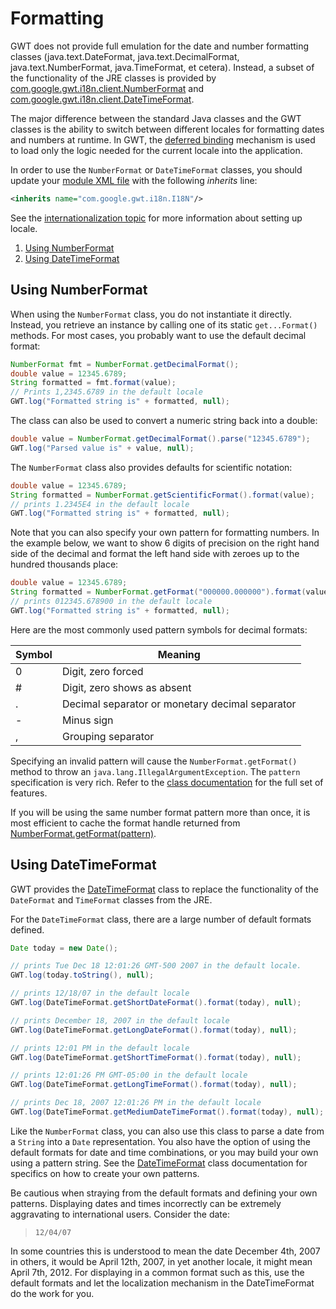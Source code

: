 Formatting
===

GWT does not provide full emulation for the date and number formatting classes (java.text.DateFormat, java.text.DecimalFormat, java.text.NumberFormat, java.TimeFormat, et
cetera). Instead, a subset of the functionality of the JRE classes is provided by [com.google.gwt.i18n.client.NumberFormat](/javadoc/latest/com/google/gwt/i18n/client/NumberFormat.html) and [com.google.gwt.i18n.client.DateTimeFormat](/javadoc/latest/com/google/gwt/i18n/client/DateTimeFormat.html).

The major difference between the standard Java classes and the GWT classes is the ability to switch between different locales for formatting dates and numbers at runtime. In
GWT, the [deferred binding](DevGuideCodingBasics.html#DevGuideDeferredBinding) mechanism is used to load only the logic needed for the current locale into the
application.

In order to use the `NumberFormat` or `DateTimeFormat` classes, you should update your [module XML file](DevGuideOrganizingProjects.html#DevGuideModuleXml.html) with
the following _inherits_ line:

```xml
<inherits name="com.google.gwt.i18n.I18N"/>
```

See the [internationalization topic](DevGuideI18n.html) for more information about setting up locale.

1.  [Using NumberFormat](#numberformat)
2.  [Using DateTimeFormat](#datetimeformat)

## Using NumberFormat<a id="numberformat"></a>

When using the `NumberFormat` class, you do not instantiate it directly. Instead, you retrieve an instance by calling one of its static `get...Format()` methods.
For most cases, you probably want to use the default decimal format:

```java
NumberFormat fmt = NumberFormat.getDecimalFormat();
double value = 12345.6789;
String formatted = fmt.format(value);
// Prints 1,2345.6789 in the default locale
GWT.log("Formatted string is" + formatted, null);
```

The class can also be used to convert a numeric string back into a double:

```java
double value = NumberFormat.getDecimalFormat().parse("12345.6789");
GWT.log("Parsed value is" + value, null);
```

The `NumberFormat` class also provides defaults for scientific notation:

```java
double value = 12345.6789;
String formatted = NumberFormat.getScientificFormat().format(value);
// prints 1.2345E4 in the default locale
GWT.log("Formatted string is" + formatted, null);
```

Note that you can also specify your own pattern for formatting numbers. In the example below, we want to show 6 digits of precision on the right hand side of the decimal and
format the left hand side with zeroes up to the hundred thousands place:

```java
double value = 12345.6789;
String formatted = NumberFormat.getFormat("000000.000000").format(value);
// prints 012345.678900 in the default locale
GWT.log("Formatted string is" + formatted, null);
```

Here are the most commonly used pattern symbols for decimal formats:

| Symbol | Meaning                                         |
| ------ | ----------------------------------------------- |
| 0      | Digit, zero forced                              |
| #      | Digit, zero shows as absent                     |
| .      | Decimal separator or monetary decimal separator |
| \-     | Minus sign                                      |
| ,      | Grouping separator                              |


Specifying an invalid pattern will cause the `NumberFormat.getFormat()` method to throw an `java.lang.IllegalArgumentException`. The `pattern`
specification is very rich. Refer to the [class
documentation](/javadoc/latest/com/google/gwt/i18n/client/NumberFormat.html) for the full set of features.

If you will be using the same number format pattern more than once, it is most efficient to cache the format handle returned from [NumberFormat.getFormat(pattern)](/javadoc/latest/com/google/gwt/i18n/client/NumberFormat.html#getFormat-java.lang.String-).

## Using DateTimeFormat<a id="datetimeformat"></a>

GWT provides the [DateTimeFormat](/javadoc/latest/com/google/gwt/i18n/client/DateTimeFormat.html) class to
replace the functionality of the `DateFormat` and `TimeFormat` classes from the JRE.

For the `DateTimeFormat` class, there are a large number of default formats defined.

```java
Date today = new Date();

// prints Tue Dec 18 12:01:26 GMT-500 2007 in the default locale.
GWT.log(today.toString(), null);

// prints 12/18/07 in the default locale
GWT.log(DateTimeFormat.getShortDateFormat().format(today), null);

// prints December 18, 2007 in the default locale
GWT.log(DateTimeFormat.getLongDateFormat().format(today), null);

// prints 12:01 PM in the default locale
GWT.log(DateTimeFormat.getShortTimeFormat().format(today), null);

// prints 12:01:26 PM GMT-05:00 in the default locale
GWT.log(DateTimeFormat.getLongTimeFormat().format(today), null);

// prints Dec 18, 2007 12:01:26 PM in the default locale
GWT.log(DateTimeFormat.getMediumDateTimeFormat().format(today), null);
```

Like the `NumberFormat` class, you can also use this class to parse a date from a `String` into a `Date` representation. You also have the option of using
the default formats for date and time combinations, or you may build your own using a pattern string. See the [DateTimeFormat](/javadoc/latest/com/google/gwt/i18n/client/DateTimeFormat.html) class documentation for specifics on how to create your own patterns.

Be cautious when straying from the default formats and defining your own patterns. Displaying dates and times incorrectly can be extremely aggravating to international users.
Consider the date:

> `12/04/07`

In some countries this is understood to mean the date December 4th, 2007 in others, it would be April 12th, 2007, in yet another locale, it might mean April 7th, 2012. For
displaying in a common format such as this, use the default formats and let the localization mechanism in the DateTimeFormat do the work for you.
